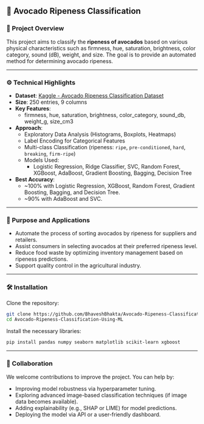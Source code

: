 ## 🥑 Avocado Ripeness Classification

### 📌 Project Overview

This project aims to classify the **ripeness of avocados** based on various physical characteristics such as firmness, hue, saturation, brightness, color category, sound (dB), weight, and size. The goal is to provide an automated method for determining avocado ripeness.

-----

### ⚙️ Technical Highlights

  * **Dataset**: [Kaggle - Avocado Ripeness Classification Dataset](https://www.kaggle.com/datasets/amldvvs/avocado-ripeness-classification-dataset)
  * **Size**: 250 entries, 9 columns
  * **Key Features**:
      * firmness, hue, saturation, brightness, color\_category, sound\_db, weight\_g, size\_cm3
  * **Approach**:
      * Exploratory Data Analysis (Histograms, Boxplots, Heatmaps)
      * Label Encoding for Categorical Features
      * Multi-class Classification (ripeness: `ripe`, `pre-conditioned`, `hard`, `breaking`, `firm-ripe`)
      * Models Used:
          * Logistic Regression, Ridge Classifier, SVC, Random Forest, XGBoost, AdaBoost, Gradient Boosting, Bagging, Decision Tree
  * **Best Accuracy**:
      * \~100% with Logistic Regression, XGBoost, Random Forest, Gradient Boosting, Bagging, and Decision Tree.
      * \~90% with AdaBoost and SVC.

-----

### 🎯 Purpose and Applications

  * Automate the process of sorting avocados by ripeness for suppliers and retailers.
  * Assist consumers in selecting avocados at their preferred ripeness level.
  * Reduce food waste by optimizing inventory management based on ripeness predictions.
  * Support quality control in the agricultural industry.

-----

### 🛠️ Installation

Clone the repository:

```bash
git clone https://github.com/BhaveshBhakta/Avocado-Ripeness-Classification-Using-ML.git
cd Avocado-Ripeness-Classification-Using-ML
```

Install the necessary libraries:

```bash
pip install pandas numpy seaborn matplotlib scikit-learn xgboost
```

-----

### 🤝 Collaboration

We welcome contributions to improve the project. You can help by:

  * Improving model robustness via hyperparameter tuning.
  * Exploring advanced image-based classification techniques (if image data becomes available).
  * Adding explainability (e.g., SHAP or LIME) for model predictions.
  * Deploying the model via API or a user-friendly dashboard.
